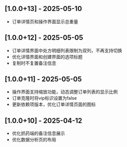 ## [1.0.0+13] - 2025-05-10
- 订单详情页和操作界面显示总重量

## [1.0.0+12] - 2025-05-05
- 订单详情界面中处方明细列表限制为双列，不再支持切换
- 优化详情界面和创建界面的选项标题
- 复制时不复置备注信息

## [1.0.0+11] - 2025-05-05
- 操作界面支持缩放功能，动态调整订单列表的显示比例
- 订单克隆时将vip标识设置为false
- 更新依赖项版本，优化订单详情页面的图标


## [1.0.0+10] - 2025-04-12
- 优化抓药端的备注信息展示
- 优化数据分析页的布局